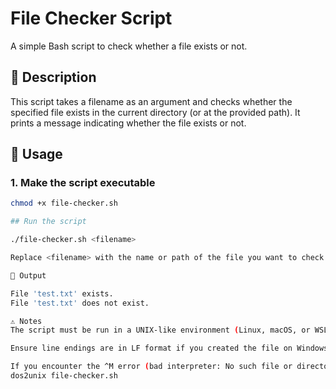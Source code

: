 # File Checker Script

A simple Bash script to check whether a file exists or not.

## 📝 Description

This script takes a filename as an argument and checks whether the specified file exists in the current directory (or at the provided path). It prints a message indicating whether the file exists or not.

## 📄 Usage

### 1. Make the script executable

```bash
chmod +x file-checker.sh

## Run the script

./file-checker.sh <filename>

Replace <filename> with the name or path of the file you want to check.

🧪 Output

File 'test.txt' exists.
File 'test.txt' does not exist.

⚠️ Notes
The script must be run in a UNIX-like environment (Linux, macOS, or WSL).

Ensure line endings are in LF format if you created the file on Windows.

If you encounter the ^M error (bad interpreter: No such file or directory), convert the line endings using:
dos2unix file-checker.sh
